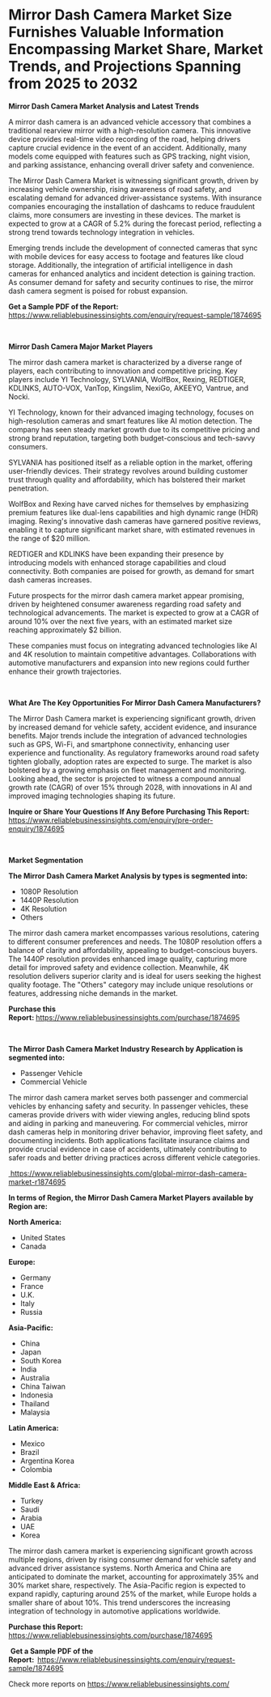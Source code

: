 <p><h1>Mirror Dash Camera Market Size Furnishes Valuable Information Encompassing Market Share, Market Trends, and Projections Spanning from 2025 to 2032</h1></p><p><strong>Mirror Dash Camera Market Analysis and Latest Trends</strong></p>
<p><p>A mirror dash camera is an advanced vehicle accessory that combines a traditional rearview mirror with a high-resolution camera. This innovative device provides real-time video recording of the road, helping drivers capture crucial evidence in the event of an accident. Additionally, many models come equipped with features such as GPS tracking, night vision, and parking assistance, enhancing overall driver safety and convenience.</p><p>The Mirror Dash Camera Market is witnessing significant growth, driven by increasing vehicle ownership, rising awareness of road safety, and escalating demand for advanced driver-assistance systems. With insurance companies encouraging the installation of dashcams to reduce fraudulent claims, more consumers are investing in these devices. The market is expected to grow at a CAGR of 5.2% during the forecast period, reflecting a strong trend towards technology integration in vehicles.</p><p>Emerging trends include the development of connected cameras that sync with mobile devices for easy access to footage and features like cloud storage. Additionally, the integration of artificial intelligence in dash cameras for enhanced analytics and incident detection is gaining traction. As consumer demand for safety and security continues to rise, the mirror dash camera segment is poised for robust expansion.</p></p>
<p><strong>Get a Sample PDF of the Report:&nbsp;</strong> <a href="https://www.reliablebusinessinsights.com/enquiry/request-sample/1874695?utm_campaign=1789&utm_medium=2&utm_source=Github&utm_content=ia&utm_term=30032025&utm_id=mirror-dash-camera">https://www.reliablebusinessinsights.com/enquiry/request-sample/1874695</a></p>
<p>&nbsp;</p>
<p><strong>Mirror Dash Camera Major Market Players</strong></p>
<p><p>The mirror dash camera market is characterized by a diverse range of players, each contributing to innovation and competitive pricing. Key players include YI Technology, SYLVANIA, WolfBox, Rexing, REDTIGER, KDLINKS, AUTO-VOX, VanTop, Kingslim, NexiGo, AKEEYO, Vantrue, and Nocki.</p><p>YI Technology, known for their advanced imaging technology, focuses on high-resolution cameras and smart features like AI motion detection. The company has seen steady market growth due to its competitive pricing and strong brand reputation, targeting both budget-conscious and tech-savvy consumers.</p><p>SYLVANIA has positioned itself as a reliable option in the market, offering user-friendly devices. Their strategy revolves around building customer trust through quality and affordability, which has bolstered their market penetration.</p><p>WolfBox and Rexing have carved niches for themselves by emphasizing premium features like dual-lens capabilities and high dynamic range (HDR) imaging. Rexing's innovative dash cameras have garnered positive reviews, enabling it to capture significant market share, with estimated revenues in the range of $20 million.</p><p>REDTIGER and KDLINKS have been expanding their presence by introducing models with enhanced storage capabilities and cloud connectivity. Both companies are poised for growth, as demand for smart dash cameras increases.</p><p>Future prospects for the mirror dash camera market appear promising, driven by heightened consumer awareness regarding road safety and technological advancements. The market is expected to grow at a CAGR of around 10% over the next five years, with an estimated market size reaching approximately $2 billion.</p><p>These companies must focus on integrating advanced technologies like AI and 4K resolution to maintain competitive advantages. Collaborations with automotive manufacturers and expansion into new regions could further enhance their growth trajectories.</p></p>
<p>&nbsp;</p>
<p><strong>What Are The Key Opportunities For Mirror Dash Camera Manufacturers?</strong></p>
<p><p>The Mirror Dash Camera market is experiencing significant growth, driven by increased demand for vehicle safety, accident evidence, and insurance benefits. Major trends include the integration of advanced technologies such as GPS, Wi-Fi, and smartphone connectivity, enhancing user experience and functionality. As regulatory frameworks around road safety tighten globally, adoption rates are expected to surge. The market is also bolstered by a growing emphasis on fleet management and monitoring. Looking ahead, the sector is projected to witness a compound annual growth rate (CAGR) of over 15% through 2028, with innovations in AI and improved imaging technologies shaping its future.</p></p>
<p><strong>Inquire or Share Your Questions If Any Before Purchasing This Report:</strong> <a href="https://www.reliablebusinessinsights.com/enquiry/pre-order-enquiry/1874695?utm_campaign=1789&utm_medium=2&utm_source=Github&utm_content=ia&utm_term=30032025&utm_id=mirror-dash-camera">https://www.reliablebusinessinsights.com/enquiry/pre-order-enquiry/1874695</a></p>
<p>&nbsp;</p>
<p><strong>Market Segmentation</strong></p>
<p><strong>The Mirror Dash Camera Market Analysis by types is segmented into:</strong></p>
<p><ul><li>1080P Resolution</li><li>1440P Resolution</li><li>4K Resolution</li><li>Others</li></ul></p>
<p><p>The mirror dash camera market encompasses various resolutions, catering to different consumer preferences and needs. The 1080P resolution offers a balance of clarity and affordability, appealing to budget-conscious buyers. The 1440P resolution provides enhanced image quality, capturing more detail for improved safety and evidence collection. Meanwhile, 4K resolution delivers superior clarity and is ideal for users seeking the highest quality footage. The "Others" category may include unique resolutions or features, addressing niche demands in the market.</p></p>
<p><strong>Purchase this Report:&nbsp;</strong><a href="https://www.reliablebusinessinsights.com/purchase/1874695?utm_campaign=1789&utm_medium=2&utm_source=Github&utm_content=ia&utm_term=30032025&utm_id=mirror-dash-camera">https://www.reliablebusinessinsights.com/purchase/1874695</a></p>
<p>&nbsp;</p>
<p><strong>The Mirror Dash Camera Market Industry Research by Application is segmented into:</strong></p>
<p><ul><li>Passenger Vehicle</li><li>Commercial Vehicle</li></ul></p>
<p><p>The mirror dash camera market serves both passenger and commercial vehicles by enhancing safety and security. In passenger vehicles, these cameras provide drivers with wider viewing angles, reducing blind spots and aiding in parking and maneuvering. For commercial vehicles, mirror dash cameras help in monitoring driver behavior, improving fleet safety, and documenting incidents. Both applications facilitate insurance claims and provide crucial evidence in case of accidents, ultimately contributing to safer roads and better driving practices across different vehicle categories.</p></p>
<p><a href="https://www.reliablebusinessinsights.com/global-mirror-dash-camera-market-r1874695?utm_campaign=1789&utm_medium=2&utm_source=Github&utm_content=ia&utm_term=30032025&utm_id=mirror-dash-camera">&nbsp;https://www.reliablebusinessinsights.com/global-mirror-dash-camera-market-r1874695</a></p>
<p><strong>In terms of Region, the Mirror Dash Camera Market Players available by Region are:</strong></p>
<p>
    <p> <strong> North America: </strong>
        <ul>
            <li>United States</li>
            <li>Canada</li>
        </ul>
        </p> 
    <p> <strong> Europe: </strong>
        <ul>
            <li>Germany</li>
            <li>France</li>
            <li>U.K.</li>
            <li>Italy</li>
            <li>Russia</li>
        </ul>
        </p> 
    <p> <strong> Asia-Pacific: </strong>
        <ul>
            <li>China</li>
            <li>Japan</li>
            <li>South Korea</li>
            <li>India</li>
            <li>Australia</li>
            <li>China Taiwan</li>
            <li>Indonesia</li>
            <li>Thailand</li>
            <li>Malaysia</li>
        </ul>
        </p> 
    <p> <strong> Latin America: </strong>
        <ul>
            <li>Mexico</li>
            <li>Brazil</li>
            <li>Argentina Korea</li>
            <li>Colombia</li>
        </ul>
        </p> 
    <p> <strong> Middle East & Africa: </strong>
        <ul>
            <li>Turkey</li>
            <li>Saudi</li>
            <li>Arabia</li>
            <li>UAE</li>
            <li>Korea</li>
        </ul>
    </p>
    </p>
<p><p>The mirror dash camera market is experiencing significant growth across multiple regions, driven by rising consumer demand for vehicle safety and advanced driver assistance systems. North America and China are anticipated to dominate the market, accounting for approximately 35% and 30% market share, respectively. The Asia-Pacific region is expected to expand rapidly, capturing around 25% of the market, while Europe holds a smaller share of about 10%. This trend underscores the increasing integration of technology in automotive applications worldwide.</p></p>
<p><strong>Purchase this Report: </strong><a href="https://www.reliablebusinessinsights.com/purchase/1874695?utm_campaign=1789&utm_medium=2&utm_source=Github&utm_content=ia&utm_term=30032025&utm_id=mirror-dash-camera">https://www.reliablebusinessinsights.com/purchase/1874695</a></p>
<p>&nbsp;<strong>Get a Sample PDF of the Report:&nbsp;&nbsp;</strong><a href="https://www.reliablebusinessinsights.com/enquiry/request-sample/1874695?utm_campaign=1789&utm_medium=2&utm_source=Github&utm_content=ia&utm_term=30032025&utm_id=mirror-dash-camera">https://www.reliablebusinessinsights.com/enquiry/request-sample/1874695</a></p>
<p><strong></strong></p>
<p>Check more reports on <a href="https://www.reliablebusinessinsights.com/?utm_campaign=1789&utm_medium=2&utm_source=Github&utm_content=ia&utm_term=30032025&utm_id=mirror-dash-camera">https://www.reliablebusinessinsights.com/</a></p>